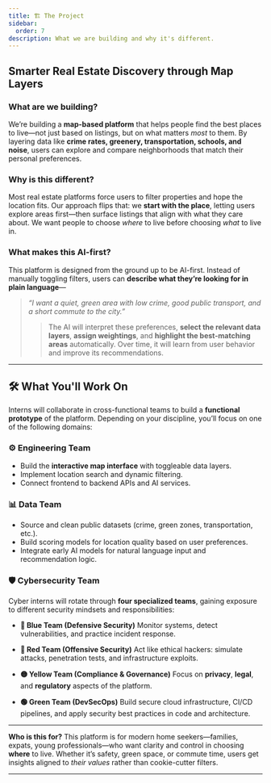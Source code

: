 ```yaml
---
title: 🏗️ The Project
sidebar:
  order: 7
description: What we are building and why it's different.
---
```


## **Smarter Real Estate Discovery through Map Layers**

### **What are we building?**

We’re building a **map-based platform** that helps people find the best places to live—not just based on listings, but on what matters _most_ to them. By layering data like **crime rates, greenery, transportation, schools, and noise**, users can explore and compare neighborhoods that match their personal preferences.

### **Why is this different?**

Most real estate platforms force users to filter properties and hope the location fits. Our approach flips that: we **start with the place**, letting users explore areas first—then surface listings that align with what they care about. We want people to choose _where_ to live before choosing _what_ to live in.

### **What makes this AI-first?**

This platform is designed from the ground up to be AI-first. Instead of manually toggling filters, users can **describe what they’re looking for in plain language**—

> _“I want a quiet, green area with low crime, good public transport, and a short commute to the city.”_
>
> > The AI will interpret these preferences, **select the relevant data layers**, **assign weightings**, and **highlight the best-matching areas** automatically. Over time, it will learn from user behavior and improve its recommendations.

---

## 🛠️ What You'll Work On

Interns will collaborate in cross-functional teams to build a **functional prototype** of the platform. Depending on your discipline, you’ll focus on one of the following domains:

### ⚙️ Engineering Team

- Build the **interactive map interface** with toggleable data layers.
- Implement location search and dynamic filtering.
- Connect frontend to backend APIs and AI services.

### 📊 Data Team

- Source and clean public datasets (crime, green zones, transportation, etc.).
- Build scoring models for location quality based on user preferences.
- Integrate early AI models for natural language input and recommendation logic.

### 🛡️ Cybersecurity Team

Cyber interns will rotate through **four specialized teams**, gaining exposure to different security mindsets and responsibilities:

- **🔵 Blue Team (Defensive Security)**
  Monitor systems, detect vulnerabilities, and practice incident response.

- **🔴 Red Team (Offensive Security)**
  Act like ethical hackers: simulate attacks, penetration tests, and infrastructure exploits.

- **🟡 Yellow Team (Compliance & Governance)**
  Focus on **privacy**, **legal**, and **regulatory** aspects of the platform.

- **🟢 Green Team (DevSecOps)**
  Build secure cloud infrastructure, CI/CD pipelines, and apply security best practices in code and architecture.

---

**Who is this for?**
This platform is for modern home seekers—families, expats, young professionals—who want clarity and control in choosing **where** to live. Whether it’s safety, green space, or commute time, users get insights aligned to _their values_ rather than cookie-cutter filters.

---
